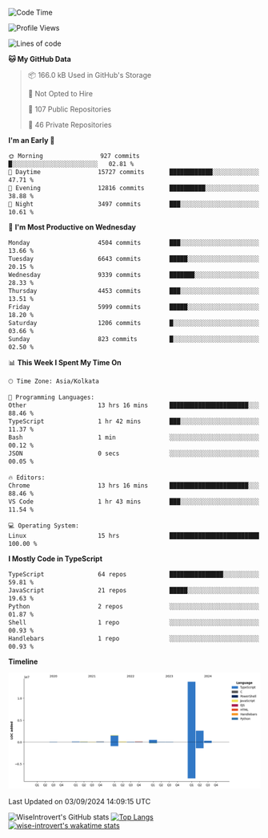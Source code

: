 <!--START_SECTION:waka-->
![Code Time](http://img.shields.io/badge/Code%20Time-1%2C563%20hrs%2022%20mins-blue)

![Profile Views](http://img.shields.io/badge/Profile%20Views-0-blue)

![Lines of code](https://img.shields.io/badge/From%20Hello%20World%20I%27ve%20Written-19.4%20million%20lines%20of%20code-blue)

**🐱 My GitHub Data** 

> 📦 166.0 kB Used in GitHub's Storage 
 > 
> 🚫 Not Opted to Hire
 > 
> 📜 107 Public Repositories 
 > 
> 🔑 46 Private Repositories 
 > 
**I'm an Early 🐤** 

```text
🌞 Morning                927 commits         █░░░░░░░░░░░░░░░░░░░░░░░░   02.81 % 
🌆 Daytime                15727 commits       ████████████░░░░░░░░░░░░░   47.71 % 
🌃 Evening                12816 commits       ██████████░░░░░░░░░░░░░░░   38.88 % 
🌙 Night                  3497 commits        ███░░░░░░░░░░░░░░░░░░░░░░   10.61 % 
```
📅 **I'm Most Productive on Wednesday** 

```text
Monday                   4504 commits        ███░░░░░░░░░░░░░░░░░░░░░░   13.66 % 
Tuesday                  6643 commits        █████░░░░░░░░░░░░░░░░░░░░   20.15 % 
Wednesday                9339 commits        ███████░░░░░░░░░░░░░░░░░░   28.33 % 
Thursday                 4453 commits        ███░░░░░░░░░░░░░░░░░░░░░░   13.51 % 
Friday                   5999 commits        █████░░░░░░░░░░░░░░░░░░░░   18.20 % 
Saturday                 1206 commits        █░░░░░░░░░░░░░░░░░░░░░░░░   03.66 % 
Sunday                   823 commits         █░░░░░░░░░░░░░░░░░░░░░░░░   02.50 % 
```


📊 **This Week I Spent My Time On** 

```text
🕑︎ Time Zone: Asia/Kolkata

💬 Programming Languages: 
Other                    13 hrs 16 mins      ██████████████████████░░░   88.46 % 
TypeScript               1 hr 42 mins        ███░░░░░░░░░░░░░░░░░░░░░░   11.37 % 
Bash                     1 min               ░░░░░░░░░░░░░░░░░░░░░░░░░   00.12 % 
JSON                     0 secs              ░░░░░░░░░░░░░░░░░░░░░░░░░   00.05 % 

🔥 Editors: 
Chrome                   13 hrs 16 mins      ██████████████████████░░░   88.46 % 
VS Code                  1 hr 43 mins        ███░░░░░░░░░░░░░░░░░░░░░░   11.54 % 

💻 Operating System: 
Linux                    15 hrs              █████████████████████████   100.00 % 
```

**I Mostly Code in TypeScript** 

```text
TypeScript               64 repos            ███████████████░░░░░░░░░░   59.81 % 
JavaScript               21 repos            █████░░░░░░░░░░░░░░░░░░░░   19.63 % 
Python                   2 repos             ░░░░░░░░░░░░░░░░░░░░░░░░░   01.87 % 
Shell                    1 repo              ░░░░░░░░░░░░░░░░░░░░░░░░░   00.93 % 
Handlebars               1 repo              ░░░░░░░░░░░░░░░░░░░░░░░░░   00.93 % 
```



**Timeline**

![Lines of Code chart](https://raw.githubusercontent.com/wise-introvert/wise-introvert/master/assets/bar_graph.png)


 Last Updated on 03/09/2024 14:09:15 UTC
<!--END_SECTION:waka-->

![WiseIntrovert's GitHub stats](https://github-readme-stats.vercel.app/api?username=wise-introvert&count_private=true&show_icons=true)
[![Top Langs](https://github-readme-stats.vercel.app/api/top-langs/?username=wise-introvert&langs_count=10)](https://github.com/anuraghazra/github-readme-stats)
[![wise-introvert's wakatime stats](https://github-readme-stats.vercel.app/api/wakatime?username=wiseintrovert)](https://github.com/anuraghazra/github-readme-stats)

